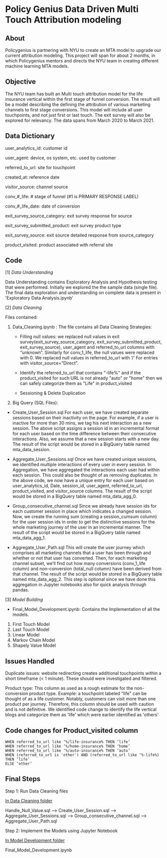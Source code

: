 # Policy Genius Data Driven Multi Touch Attribution modeling 

## About 
Policygenius is partnering with NYU to create an MTA model to upgrade our current attribution modeling. This project will span for about 2 months, in which Policygenius mentors and directs the NYU team in creating different machine learning MTA models.


## Objective
The NYU team has built an Multi touch attribution model for the life insurance vertical within the first stage of funnel conversion. The result will be a model describing the defining the attribution of various marketing channels to first stage conversions. This model will include all user touchpoints, and not just first or last touch. The exit survey will also be explored for relevancy. The data spans from March 2020 to March 2021.


## Data Dictionary
user_analytics_id: customer id

user_agent: device, os system, etc. used by customer

referred_to_url: site for touchpoint

created_at: reference date

visitor_source: channel source

conv_#_life: # stage of funnel (#1 is PRIMARY RESPONSE LABEL)

conv_#_life_date: date of conversion

exit_survey_source_category: exit survey response for source

exit_survey_submitted_product: exit survey product type

exit_survey_source: exit source detailed response from source_category

product_visited: product associated with referral site


## Code 
[1] *Data Understanding*

Data Understanding contains Exploratory Analysis and Hypothesis testing that were performed. Initially we explored the the sample data (single file). The final data exploration and understanding on complete data is present in 'Exploratory Data Analysis.ipynb'


[2] *Data Cleaning*

Files contained:

1. Data_Cleaning.ipynb : The file contains all Data Cleaning Strategies:
    - Filling null values:  we replaced null values in exit survey(exit_survey_source_category, exit_survey_submitted_product, exit_survey_source), user_agent and referred_to_url columns with “unknown”. Similarly for conv_1_life, the null values were replaced with 0. We replaced null values in referred_to_url with ‘/’  For entries with visitor_source=”Direct”. 
    
    - Identify the referred_to_url that contains "-life%" and if the product_visited for such URL is not already "auto" or "home" then we can safely categorize them as "Life" in product_visited

    - Sessioning  &  Delete Duplication




2. Big Query (SQL Files):

- Create_User_Session.sql
For each user, we have created separate sessions based on their inactivity on the page. For example, if a user is inactive for more than 30 mins, we tag his next interaction as a new session. The above script assigns a session id in an incremental format for each user based on the time difference between their consecutive interactions. Also, we assume that a new session starts with a new day.  The result of the script would be stored in a BigQuery table named mta_data_session.

- Aggregate_User_Sessions.sql
Once we have created unique sessions, we identified multiple interactions of every user in every session. In Aggregation, we have aggregated the interactions each user had within each session. This could also be thought of as removing duplicates. In the above code, we now have a unique entry for each user based on user_analytics_id, Date, session_id, user_agent, referred_to_url, product_visited, and visitor_source columns. The result of the script would be stored in a BigQuery table named mta_data_agg_0.

- Group_consecutive_channel.sql
Since we already have session ids for each customer session in place which indicates a changed session. Now, we create the running sum (creating a session_cumsum column) for the user session ids in order to get the distinctive sessions for the whole marketing journey of the user in an incremental manner. The result of the script would be stored in a BigQuery table named mta_data_agg_1.


-  Aggregate_User_Path.sql
This will create the user journey which comprises all marketing channels that a user has been through and whether or not that user has converted. Then, for each marketing channel subset, we’ll find out how many conversions (conv_1_life column) and non-conversion (total_null column) have been derived from that channel. The result of the script would be stored in a BigQuery table named mta_data_agg_2. This step is optional since we have done this aggregation in Jupyter notebooks also for quick analysis through pandas.






[3] *Model Building*

- Final_Model_Development.ipynb: Contains the Implementation of all the models.

1. First Touch Model
2. Last Touch Model
3. Linear Model
4. Markov Chain Model
5. Shapely Value Model



## Issues Handled
Duplicate issues: website redirecting creates additional touchpoints within a short timeframe (< 1 minute). These should were investigated and filtered. 

Product type: This column as used as a rough estimate for the non-conversion product type. Example: a touchpoint labeled "life" can be thought of as a life customer. Notably, customers can visit more than one product per journey. Therefore, this column should be used with caution and is not definitive. We identified code change to identify the life vertical blogs and categorize them as 'life' which were earlier identified as 'others'





## Code changes for Product_visited column
```
WHEN referred_to_url like ‘%/life-insurance% THEN ‘life’
WHEN referred_to_url like ‘%/home-insurance% THEN ‘home’
WHEN referred_to_url like ‘%/auto-insurance% THEN ‘auto’
WHEN (referred_to_url is 'other') AND (referred_to_url like ‘%-life%) THEN ‘life’
ELSE ‘other’
```



## Final Steps

Step 1: Run Data Cleaning files 

<u> In Data Cleaning folder </u>


Handle_Null_Value.sql --> Create_User_Session.sql --> Aggregate_User_Sessions.sql -->  Group_consecutive_channel.sql -->  Aggregate_User_Path.sql


Step 2: Implement the Models using Jupyter Notebook

<u> In Model Development folder </u>

Final_Model_Development.ipynb


